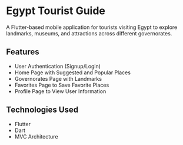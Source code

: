 # Egypt Tourist Guide

A Flutter-based mobile application for tourists visiting Egypt to explore landmarks, museums, and attractions across different governorates.

## Features

- User Authentication (Signup/Login)
- Home Page with Suggested and Popular Places
- Governorates Page with Landmarks
- Favorites Page to Save Favorite Places
- Profile Page to View User Information

## Technologies Used

- Flutter
- Dart
- MVC Architecture
